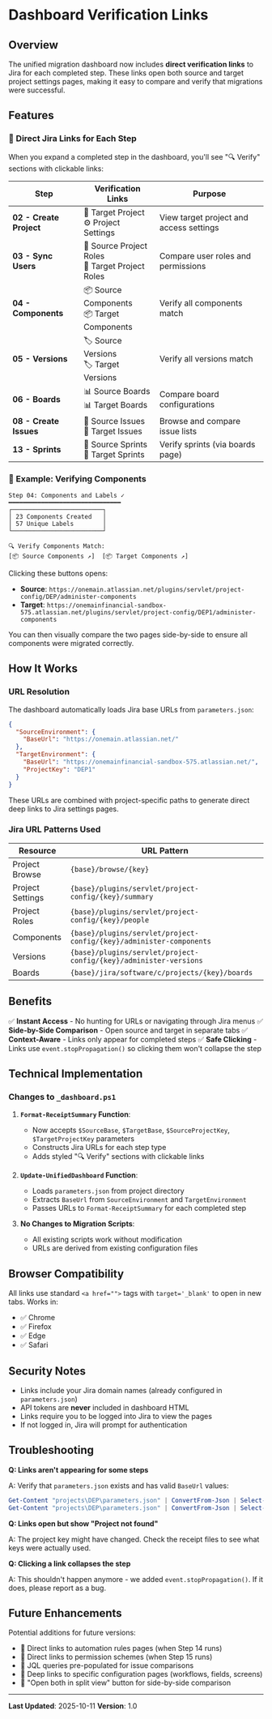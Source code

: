# Dashboard Verification Links

## Overview

The unified migration dashboard now includes **direct verification links** to Jira for each completed step. These links open both source and target project settings pages, making it easy to compare and verify that migrations were successful.

## Features

### 🔗 Direct Jira Links for Each Step

When you expand a completed step in the dashboard, you'll see "🔍 Verify" sections with clickable links:

| Step | Verification Links | Purpose |
|------|-------------------|---------|
| **02 - Create Project** | 📁 Target Project<br>⚙️ Project Settings | View target project and access settings |
| **03 - Sync Users** | 👥 Source Project Roles<br>👥 Target Project Roles | Compare user roles and permissions |
| **04 - Components** | 📦 Source Components<br>📦 Target Components | Verify all components match |
| **05 - Versions** | 🏷️ Source Versions<br>🏷️ Target Versions | Verify all versions match |
| **06 - Boards** | 📊 Source Boards<br>📊 Target Boards | Compare board configurations |
| **08 - Create Issues** | 🎫 Source Issues<br>🎫 Target Issues | Browse and compare issue lists |
| **13 - Sprints** | 🏃 Source Sprints<br>🏃 Target Sprints | Verify sprints (via boards page) |

### 🎯 Example: Verifying Components

```
Step 04: Components and Labels ✓
━━━━━━━━━━━━━━━━━━━━━━━━━━━━━━━
┌─────────────────────────┐
│ 23 Components Created   │
│ 57 Unique Labels        │
└─────────────────────────┘

🔍 Verify Components Match:
[📦 Source Components ↗]  [📦 Target Components ↗]
```

Clicking these buttons opens:
- **Source**: `https://onemain.atlassian.net/plugins/servlet/project-config/DEP/administer-components`
- **Target**: `https://onemainfinancial-sandbox-575.atlassian.net/plugins/servlet/project-config/DEP1/administer-components`

You can then visually compare the two pages side-by-side to ensure all components were migrated correctly.

## How It Works

### URL Resolution

The dashboard automatically loads Jira base URLs from `parameters.json`:

```json
{
  "SourceEnvironment": {
    "BaseUrl": "https://onemain.atlassian.net/"
  },
  "TargetEnvironment": {
    "BaseUrl": "https://onemainfinancial-sandbox-575.atlassian.net/",
    "ProjectKey": "DEP1"
  }
}
```

These URLs are combined with project-specific paths to generate direct deep links to Jira settings pages.

### Jira URL Patterns Used

| Resource | URL Pattern |
|----------|-------------|
| Project Browse | `{base}/browse/{key}` |
| Project Settings | `{base}/plugins/servlet/project-config/{key}/summary` |
| Project Roles | `{base}/plugins/servlet/project-config/{key}/people` |
| Components | `{base}/plugins/servlet/project-config/{key}/administer-components` |
| Versions | `{base}/plugins/servlet/project-config/{key}/administer-versions` |
| Boards | `{base}/jira/software/c/projects/{key}/boards` |

## Benefits

✅ **Instant Access** - No hunting for URLs or navigating through Jira menus
✅ **Side-by-Side Comparison** - Open source and target in separate tabs
✅ **Context-Aware** - Links only appear for completed steps
✅ **Safe Clicking** - Links use `event.stopPropagation()` so clicking them won't collapse the step

## Technical Implementation

### Changes to `_dashboard.ps1`

1. **`Format-ReceiptSummary` Function**:
   - Now accepts `$SourceBase`, `$TargetBase`, `$SourceProjectKey`, `$TargetProjectKey` parameters
   - Constructs Jira URLs for each step type
   - Adds styled "🔍 Verify" sections with clickable links

2. **`Update-UnifiedDashboard` Function**:
   - Loads `parameters.json` from project directory
   - Extracts `BaseUrl` from `SourceEnvironment` and `TargetEnvironment`
   - Passes URLs to `Format-ReceiptSummary` for each completed step

3. **No Changes to Migration Scripts**:
   - All existing scripts work without modification
   - URLs are derived from existing configuration files

## Browser Compatibility

All links use standard `<a href="">` tags with `target='_blank'` to open in new tabs. Works in:
- ✅ Chrome
- ✅ Firefox
- ✅ Edge
- ✅ Safari

## Security Notes

- Links include your Jira domain names (already configured in `parameters.json`)
- API tokens are **never** included in dashboard HTML
- Links require you to be logged into Jira to view the pages
- If not logged in, Jira will prompt for authentication

## Troubleshooting

**Q: Links aren't appearing for some steps**

A: Verify that `parameters.json` exists and has valid `BaseUrl` values:
```powershell
Get-Content "projects\DEP\parameters.json" | ConvertFrom-Json | Select-Object -ExpandProperty SourceEnvironment
Get-Content "projects\DEP\parameters.json" | ConvertFrom-Json | Select-Object -ExpandProperty TargetEnvironment
```

**Q: Links open but show "Project not found"**

A: The project key might have changed. Check the receipt files to see what keys were actually used.

**Q: Clicking a link collapses the step**

A: This shouldn't happen anymore - we added `event.stopPropagation()`. If it does, please report as a bug.

## Future Enhancements

Potential additions for future versions:
- 🔮 Direct links to automation rules pages (when Step 14 runs)
- 🔮 Direct links to permission schemes (when Step 15 runs)
- 🔮 JQL queries pre-populated for issue comparisons
- 🔮 Deep links to specific configuration pages (workflows, fields, screens)
- 🔮 "Open both in split view" button for side-by-side comparison

---

**Last Updated**: 2025-10-11
**Version**: 1.0


